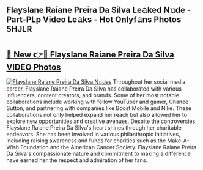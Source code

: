 ## Flayslane Raiane Preira Da Silva Le𝚊ked N𝚞de - Part-PLp Video Le𝚊ks - Hot Onlyf𝚊ns Photos 5HJLR

# <h2><a href="http://ab75138.deff.icu/?id=Flayslane+Raiane+Preira+Da+Silva">🔗 New 👉🔴 Flayslane Raiane Preira Da Silva VIDEO Photos</a></h2>

[![Flayslane Raiane Preira Da Silva N𝚞des](https://i.imgur.com/rIISA9y.gif)](http://ab75138.deff.icu/?id=Flayslane+Raiane+Preira+Da+Silva)
Throughout her social media career, Flayslane Raiane Preira Da Silva has collaborated with various influencers, content creators, and brands. Some of her most notable collaborations include working with fellow YouTuber and gamer, Chance Sutton, and partnering with companies like Boost Mobile and Nike. These collaborations not only helped expand her reach but also allowed her to explore new opportunities and creative avenues. Despite the controversies, Flayslane Raiane Preira Da Silva's heart shines through her charitable endeavors. She has been involved in various philanthropic initiatives, including raising awareness and funds for charities such as the Make-A-Wish Foundation and the American Cancer Society. Flayslane Raiane Preira Da Silva's compassionate nature and commitment to making a difference have earned her the respect and admiration of her fans.
